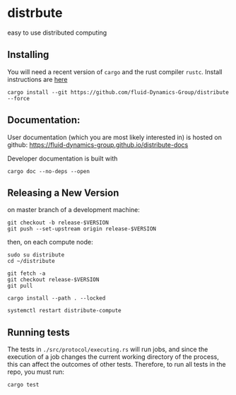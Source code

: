 # distrbute

easy to use distributed computing

## Installing

You will need a recent version of `cargo` and the rust compiler `rustc`. Install instructions are [here](https://www.rust-lang.org/tools/install)

```
cargo install --git https://github.com/fluid-Dynamics-Group/distribute --force
```

## Documentation:

User documentation (which you are most likely interested in) is hosted on github: https://fluid-dynamics-group.github.io/distribute-docs

Developer documentation is built with 

```
cargo doc --no-deps --open
```

## Releasing a New Version

on master branch of a development machine:

```
git checkout -b release-$VERSION
git push --set-upstream origin release-$VERSION
```

then, on each compute node:

```
sudo su distribute
cd ~/distribute

git fetch -a
git checkout release-$VERSION
git pull

cargo install --path . --locked

systemctl restart distribute-compute
```

## Running tests

The tests in `./src/protocol/executing.rs` will run jobs, and since the execution of a job
changes the current working directory of the process, this can affect the outcomes of other tests.
Therefore, to run all tests in the repo, you must run:

```
cargo test
```
